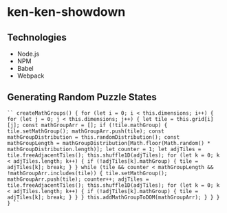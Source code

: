 # ken-ken-showdown


## Technologies

* Node.js
* NPM
* Babel
* Webpack


## Generating Random Puzzle States

`
``
createMathGroups() {
    for (let i = 0; i < this.dimensions; i++) {
        for (let j = 0; j < this.dimensions; j++) {
            let tile = this.grid[i][j];
            const mathGroupArr = [];
            if (!tile.mathGroup) {
                tile.setMathGroup();
                mathGroupArr.push(tile);
                const mathGroupDistribution = this.randomDistribution();
                const mathGroupLength = mathGroupDistribution[Math.floor(Math.random() * mathGroupDistribution.length)];
                let counter = 1;
                let adjTiles = tile.freeAdjacentTiles();
                this.shuffle1D(adjTiles);
                for (let k = 0; k < adjTiles.length; k++) {
                    if (!adjTiles[k].mathGroup) {
                        tile = adjTiles[k];
                        break;
                    }
                }
                while (tile && counter < mathGroupLength && !mathGroupArr.includes(tile)) {
                    tile.setMathGroup();
                    mathGroupArr.push(tile);
                    counter++;
                    adjTiles = tile.freeAdjacentTiles();
                    this.shuffle1D(adjTiles);
                    for (let k = 0; k < adjTiles.length; k++) {
                        if (!adjTiles[k].mathGroup) {
                            tile = adjTiles[k];
                            break;
                        }
                    }
                }
                this.addMathGroupToDOM(mathGroupArr);
            }
        }
    }
}
``
`

